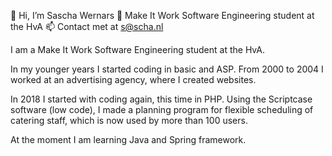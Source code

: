 👋 Hi, I’m Sascha Wernars
👀 Make It Work Software Engineering student at the HvA
📫 Contact met at s@scha.nl

I am a Make It Work Software Engineering student at the HvA.

In my younger years I started coding in basic and ASP. From 2000 to 2004 I worked at an advertising agency, where I created websites.

In 2018 I started with coding again, this time in PHP. Using the Scriptcase software (low code), I made a planning program for flexible scheduling of catering staff, which is now used by more than 100 users.

At the moment I am learning Java and Spring framework.

<!---
ZazDevCode/ZazDevCode is a ✨ special ✨ repository because its `README.md` (this file) appears on your GitHub profile.
You can click the Preview link to take a look at your changes.
--->
